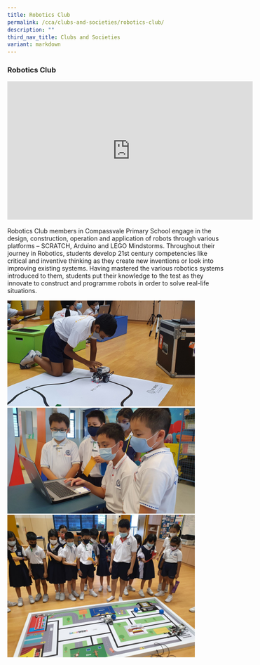 ```yaml
---
title: Robotics Club
permalink: /cca/clubs-and-societies/robotics-club/
description: ""
third_nav_title: Clubs and Societies
variant: markdown
---
```

### **Robotics Club**
<center>
<iframe allowfullscreen="" allow="accelerometer; autoplay; clipboard-write; encrypted-media; gyroscope; picture-in-picture; web-share" frameborder="0" title="YouTube video player" src="https://www.youtube.com/embed/TYPI-ou_xhk?si=DGbgPr_9FCuh40FO" height="315" width="560"></iframe></center>

Robotics Club members in Compassvale Primary School engage in the design, construction, operation and application of robots through various platforms – SCRATCH, Arduino and LEGO Mindstorms. Throughout their journey in Robotics, students develop&nbsp;21st&nbsp;century competencies like critical and inventive thinking as they create new inventions or look into improving existing systems. Having mastered the various robotics systems introduced to them, students put their knowledge to the test as they innovate to&nbsp;construct and programme robots in order to solve real-life situations.

<img src="/images/CCA/Robotics%20Club/Robotics_1.jpg" style="width:85%">
<br>
<img src="/images/CCA/Robotics%20Club/robotics.png" style="width:85%">
<br>
<img src="/images/CCA/Robotics%20Club/robotics_3.png" style="width:85%">